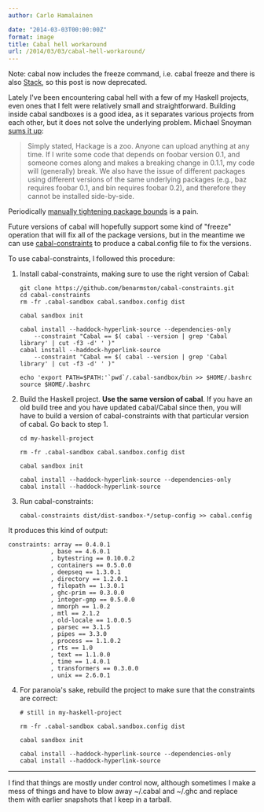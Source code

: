 ```yaml
---
author: Carlo Hamalainen

date: "2014-03-03T00:00:00Z"
format: image
title: Cabal hell workaround
url: /2014/03/03/cabal-hell-workaround/
---
```

Note: cabal now includes the freeze command, i.e. cabal freeze and there is also [Stack](https://github.com/commercialhaskell/stack), so this post is now deprecated.

Lately I've been encountering cabal hell with a few of my Haskell projects, even ones that I felt were relatively small and straightforward. Building inside cabal sandboxes is a good idea, as it separates various projects from each other, but it does not solve the underlying problem. Michael Snoyman [sums it up](http://www.yesodweb.com/blog/2012/03/cabal-nirvana):

> Simply stated, Hackage is a zoo. Anyone can upload anything at any time. If I write some code that depends on foobar version 0.1, and someone comes along and makes a breaking change in 0.1.1, my code will (generally) break. We also have the issue of different packages using different versions of the same underlying packages (e.g., baz requires foobar 0.1, and bin requires foobar 0.2), and therefore they cannot be installed side-by-side.

Periodically [manually tightening package bounds](https://github.com/carlohamalainen/cli-yesod-blog/commit/574c80daf3814e2b6017103ca122595a9e12da32) is a pain.

Future versions of cabal will hopefully support some kind of "freeze" operation that will fix all of the package versions, but in the meantime we can use [cabal-constraints](https://github.com/benarmston/cabal-constraints) to produce a cabal.config file to fix the versions.

To use cabal-constraints, I followed this procedure:

1. Install cabal-constraints, making sure to use the right version of Cabal:

    ```
    git clone https://github.com/benarmston/cabal-constraints.git
    cd cabal-constraints
    rm -fr .cabal-sandbox cabal.sandbox.config dist

    cabal sandbox init

    cabal install --haddock-hyperlink-source --dependencies-only
        --constraint "Cabal == $( cabal --version | grep 'Cabal library' | cut -f3 -d' ' )"
    cabal install --haddock-hyperlink-source
        --constraint "Cabal == $( cabal --version | grep 'Cabal library' | cut -f3 -d' ' )"

    echo 'export PATH=$PATH:'`pwd`/.cabal-sandbox/bin >> $HOME/.bashrc
    source $HOME/.bashrc
    ```

2. Build the Haskell project. **Use the same version of cabal**. If you have an old build tree and you have updated cabal/Cabal since then, you will have to build a version of cabal-constraints with that particular version of cabal. Go back to step 1.

    ```
    cd my-haskell-project

    rm -fr .cabal-sandbox cabal.sandbox.config dist

    cabal sandbox init

    cabal install --haddock-hyperlink-source --dependencies-only
    cabal install --haddock-hyperlink-source
    ```

3. Run cabal-constraints:

    ```
    cabal-constraints dist/dist-sandbox-*/setup-config >> cabal.config
    ```

 It produces this kind of output:

```
constraints: array == 0.4.0.1
            , base == 4.6.0.1
            , bytestring == 0.10.0.2
            , containers == 0.5.0.0
            , deepseq == 1.3.0.1
            , directory == 1.2.0.1
            , filepath == 1.3.0.1
            , ghc-prim == 0.3.0.0
            , integer-gmp == 0.5.0.0
            , mmorph == 1.0.2
            , mtl == 2.1.2
            , old-locale == 1.0.0.5
            , parsec == 3.1.5
            , pipes == 3.3.0
            , process == 1.1.0.2
            , rts == 1.0
            , text == 1.1.0.0
            , time == 1.4.0.1
            , transformers == 0.3.0.0
            , unix == 2.6.0.1
```

4. For paranoia's sake, rebuild the project to make sure that the constraints are correct:

    ```
    # still in my-haskell-project

    rm -fr .cabal-sandbox cabal.sandbox.config dist

    cabal sandbox init

    cabal install --haddock-hyperlink-source --dependencies-only
    cabal install --haddock-hyperlink-source
    ```

* * *

I find that things are mostly under control now, although sometimes I make a mess of things and have to blow away ~/.cabal and ~/.ghc and replace them with earlier snapshots that I keep in a tarball.

